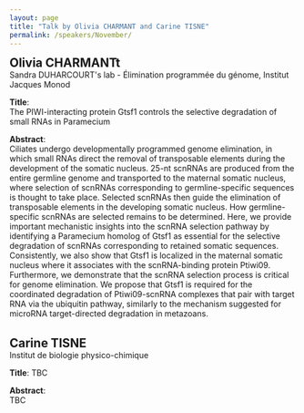 ```yaml
---
layout: page
title: "Talk by Olivia CHARMANT and Carine TISNE"
permalink: /speakers/November/
---
```

<span style="font-size: 1.5em;"><strong>Olivia CHARMANTt</strong></span><br>
Sandra DUHARCOURT's lab - Élimination programmée du génome, Institut Jacques Monod 

**Title**:  
The PIWI-interacting protein Gtsf1 controls the selective degradation of small RNAs in Paramecium

**Abstract**:  
Ciliates undergo developmentally programmed genome elimination, in which small RNAs direct the removal of transposable elements during the development of the somatic nucleus. 25-nt scnRNAs are produced from the entire germline genome and transported to the maternal somatic nucleus, where selection of scnRNAs corresponding to germline-specific sequences is thought to take place. Selected scnRNAs then guide the elimination of transposable elements in the developing somatic nucleus. How germline-specific scnRNAs are selected remains to be determined. Here, we provide important mechanistic insights into the scnRNA selection pathway by identifying a Paramecium homolog of Gtsf1 as essential for the selective degradation of scnRNAs corresponding to retained somatic sequences. Consistently, we also show that Gtsf1 is localized in the maternal somatic nucleus where it associates with the scnRNA-binding protein Ptiwi09. Furthermore, we demonstrate that the scnRNA selection process is critical for genome elimination. We propose that Gtsf1 is required for the coordinated degradation of Ptiwi09-scnRNA complexes that pair with target RNA via the ubiquitin pathway, similarly to the mechanism suggested for microRNA target-directed degradation in metazoans.<br><br>


<span style="font-size: 1.5em;"><strong>Carine TISNE</strong></span><br>
Institut de biologie physico-chimique

**Title**:
TBC

**Abstract**:  
TBC







